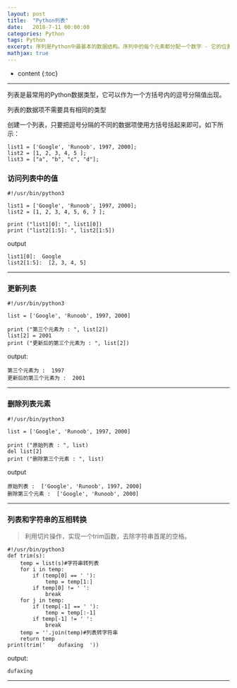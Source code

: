 ```yaml
---
layout: post
title:  "Python列表"
date:   2018-7-11 00:00:00
categories: Python
tags: Python
excerpt: 序列是Python中最基本的数据结构。序列中的每个元素都分配一个数字 - 它的位置，或索引，第一个索引是0，第二个索引是1，依此类推。
mathjax: true
---
```

* content
{:toc}
---

列表是最常用的Python数据类型，它可以作为一个方括号内的逗号分隔值出现。<br/>

列表的数据项不需要具有相同的类型<br/>

创建一个列表，只要把逗号分隔的不同的数据项使用方括号括起来即可。如下所示：<br/>

```
list1 = ['Google', 'Runoob', 1997, 2000];
list2 = [1, 2, 3, 4, 5 ];
list3 = ["a", "b", "c", "d"];
```


### 访问列表中的值

```
#!/usr/bin/python3
 
list1 = ['Google', 'Runoob', 1997, 2000];
list2 = [1, 2, 3, 4, 5, 6, 7 ];
 
print ("list1[0]: ", list1[0])
print ("list2[1:5]: ", list2[1:5])
```
output<br/>
```
list1[0]:  Google
list2[1:5]:  [2, 3, 4, 5]
```

---

### 更新列表

```
#!/usr/bin/python3
 
list = ['Google', 'Runoob', 1997, 2000]
 
print ("第三个元素为 : ", list[2])
list[2] = 2001
print ("更新后的第三个元素为 : ", list[2])

```
output:<br/>
```
第三个元素为 :  1997
更新后的第三个元素为 :  2001
```

---

### 删除列表元素
```
#!/usr/bin/python3
 
list = ['Google', 'Runoob', 1997, 2000]
 
print ("原始列表 : ", list)
del list[2]
print ("删除第三个元素 : ", list)
```
output<br/>
```
原始列表 :  ['Google', 'Runoob', 1997, 2000]
删除第三个元素 :  ['Google', 'Runoob', 2000]
```

---

### 列表和字符串的互相转换

> 利用切片操作，实现一个trim函数，去除字符串首尾的空格。

```
#!/usr/bin/python3
def trim(s):
    temp = list(s)#字符串转列表
    for i in temp:
        if (temp[0] == ' '):
            temp = temp[1:]
        if temp[0] != ' ':
            break
    for j in temp:
        if (temp[-1] == ' '):
            temp = temp[:-1]
        if temp[-1] != ' ':
            break
    temp = ''.join(temp)#列表转字符串
    return temp
print(trim('    dufaxing  '))
```
output:<br/>

```
dufaxing
```


---


